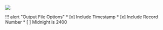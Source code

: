 ![](/assets/img/example_toa5.png)

!!! alert "Output File Options"
    * [x] Include Timestamp
    * [x] Include Record Number
    * [ ] Midnight is 2400
